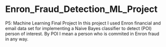 # Enron_Fraud_Detection_ML_Project
P5: Machine Learning Final Project
In this project I used Enron financial and email data set for implementing a Naive Bayes classifier to detect (POI) person of interest.
By POI I mean a person who is commited in Enron fraud in any way.
